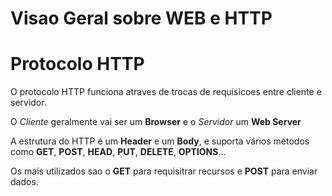 
# Visao Geral sobre WEB e HTTP

# Protocolo HTTP

O protocolo HTTP funciona atraves de trocas de requisicoes entre cliente e servidor.

O *Cliente* geralmente vai ser um **Browser** e o *Servidor* um **Web Server**

A estrutura do HTTP é um **Header** e um **Body**, e suporta vários métodos como **GET**, **POST**, **HEAD**, **PUT**, **DELETE**, **OPTIONS**...

Os mais utilizados sao o **GET** para requisitrar recursos e **POST** para enviar dados.